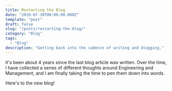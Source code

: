 ```yaml
---
title: Restarting the Blog
date: "2019-07-30T00:00:00.000Z"
template: "post"
draft: false
slug: "/posts/restarting-the-blog/"
category: "Blog"
tags:
  - "Blog"
description: "Getting back into the cadence of writing and blogging."
---
```


It's been about 4 years since the last blog article was written. Over the time,
I have collected a series of different thoughts around Engineering and
Management, and I am finally taking the time to pen them down into words.

Here's to the new blog!
